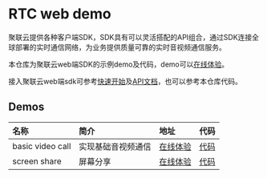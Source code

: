 # RTC web demo

聚联云提供各种客户端SDK，SDK具有可以灵活搭配的API组合，通过SDK连接全球部署的实时通信网络，为业务提供质量可靠的实时音视频通信服务。

本仓库为聚联云web端SDK的示例demo及代码，demo可以[在线体验](https://aivacom.github.io/rtc-web-demo/)。

接入聚联云web端sdk可参考[快速开始](https://docs.aivacom.com/cloud/cn/product_category/rtc_service/rt_video_interaction/integration_and_start/integration_and_start_web.html)及[API文档](https://docs.aivacom.com/cloud/cn/product_category/rtc_service/rt_audio_interaction/api/Web/v2.4.0/category.html)，也可以参考本仓库代码。

## Demos

| 名称 | 简介 | 地址 | 代码 |
| :--- | :--- | :--- | :--- |
| basic video call | 实现基础音视频通信 | [在线体验](https://aivacom.github.io/rtc-web-demo/basicVideoCall/index.html) | [代码](./basicVideoCall) |
| screen share | 屏幕分享 | [在线体验](https://aivacom.github.io/rtc-web-demo/screenShare/index.html) | [代码](./screenShare) |

